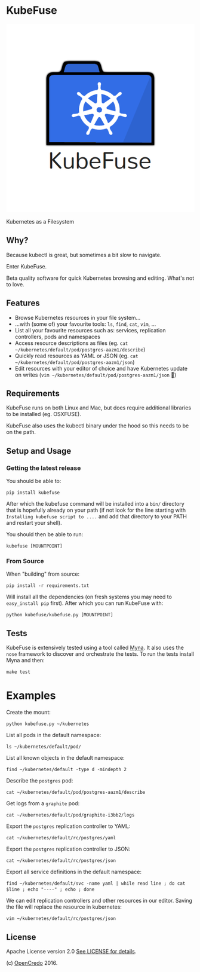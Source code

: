 KubeFuse
========

![KubeFuse](logo.png)

Kubernetes as a Filesystem


## Why?

Because kubectl is great, but sometimes a bit slow to navigate.

Enter KubeFuse.

Beta quality software for quick Kubernetes browsing and editing. What's not to love.

## Features

* Browse Kubernetes resources in your file system...
* ...with (some of) your favourite tools: `ls`, `find`, `cat`, `vim`, ...
* List all your favourite resources such as: services, replication controllers, pods and namespaces
* Access resource descriptions as files (eg. `cat ~/kubernetes/default/pod/postgres-aazm1/describe`)
* Quickly read resources as YAML or JSON (eg. `cat ~/kubernetes/default/pod/postgres-aazm1/json`)
* Edit resources with your editor of choice and have Kubernetes update on writes (`vim ~/kubernetes/default/pod/postgres-aazm1/json` :raising_hand:)

## Requirements

KubeFuse runs on both Linux and Mac, but does require additional libraries to be installed (eg. OSXFUSE).

KubeFuse also uses the kubectl binary under the hood so this needs to be on the path. 

## Setup and Usage

### Getting the latest release

You should be able to:

```
pip install kubefuse
```

After which the kubefuse command will be installed into a `bin/` directory that
is hopefully already on your path (if not look for the line starting with
`Installing kubefuse script to ....` and add that directory to your PATH and
restart your shell). 

You should then be able to run:

```
kubefuse [MOUNTPOINT]
```

### From Source

When "building" from source:

```
pip install -r requirements.txt
```

Will install all the dependencies (on fresh systems you may need to
`easy_install pip` first). After which you can run KubeFuse with:

```
python kubefuse/kubefuse.py [MOUNTPOINT] 
```


## Tests 

KubeFuse is extensively tested using a tool called
[Myna](https://github.com/SpectoLabs/myna).  It also uses the `nose` framework
to discover and orchestrate the tests. To run the tests install Myna and then:

```
make test
```

Examples
========

Create the mount:

```
python kubefuse.py ~/kubernetes
```

List all pods in the default namespace:

```
ls ~/kubernetes/default/pod/
```

List all known objects in the default namespace:

```
find ~/kubernetes/default -type d -mindepth 2
```

Describe the `postgres` pod:

```
cat ~/kubernetes/default/pod/postgres-aazm1/describe
```

Get logs from a `graphite` pod:

```
cat ~/kubernetes/default/pod/graphite-i3bb2/logs
```

Export the `postgres` replication controller to YAML:

```
cat ~/kubernetes/default/rc/postgres/yaml
```

Export the `postgres` replication controller to JSON:

```
cat ~/kubernetes/default/rc/postgres/json
```

Export all service definitions in the default namespace:

```
find ~/kubernetes/default/svc -name yaml | while read line ; do cat $line ; echo "----" ; echo ; done
```

We can edit replication controllers and other resources in our editor. Saving the file will replace the resource in kubernetes:

```
vim ~/kubernetes/default/rc/postgres/json
```

## License

Apache License version 2.0 [See LICENSE for details](./blob/master/LICENSE).

(c) [OpenCredo](https://opencredo.com) 2016.

